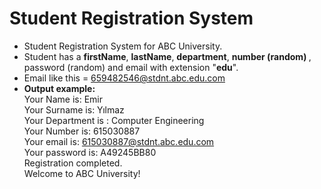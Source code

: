 # Student Registration System

* Student Registration System for ABC University.
* Student has a <b>firstName</b>, <b>lastName</b>, <b>department</b>, <b>number (random) </b>, </b>password (random)</b> and </b>email</b> with extension "<b>edu</b>".  
* Email like this = 659482546@stdnt.abc.edu.com
* <b>Output example:</b><br/>
Your Name is: Emir<br/>
Your Surname is: Yılmaz<br/>
Your Department is : Computer Engineering<br/>
Your Number is: 615030887<br/>
Your email is: 615030887@stdnt.abc.edu.com<br/>
Your password is: A49245BB80<br/>
Registration completed.<br/>
Welcome to ABC University!
